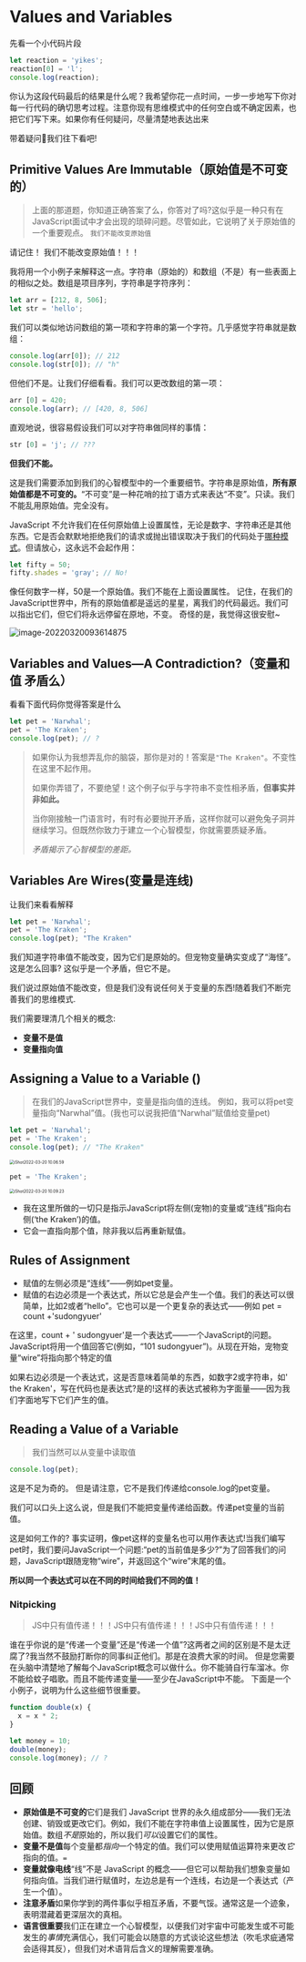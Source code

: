 # Values and Variables

先看一个小代码片段

```js
let reaction = 'yikes';
reaction[0] = 'l';
console.log(reaction);
```

你认为这段代码最后的结果是什么呢？我希望你花一点时间，一步一步地写下你对每一行代码的确切思考过程。注意你现有思维模式中的任何空白或不确定因素，也把它们写下来。如果你有任何疑问，尽量清楚地表达出来

带着疑问🤔️我们往下看吧!

## Primitive Values Are Immutable（原始值是不可变的）

> 上面的那道题，你知道正确答案了么，你答对了吗?这似乎是一种只有在JavaScript面试中才会出现的琐碎问题。尽管如此，它说明了关于原始值的一个重要观点。  `我们不能改变原始值`

请记住！ 我们不能改变原始值！！！

我将用一个小例子来解释这一点。字符串（原始的）和数组（不是）有一些表面上的相似之处。数组是项目序列，字符串是字符序列：

```js
let arr = [212, 8, 506];
let str = 'hello';
```

我们可以类似地访问数组的第一项和字符串的第一个字符。几乎感觉字符串就是数组：

```js
console.log(arr[0]); // 212
console.log(str[0]); // "h"
```

但他们不是。让我们仔细看看。我们可以更改数组的第一项：

```js
arr [0] = 420;  
console.log(arr); // [420, 8, 506] 
```

直观地说，很容易假设我们可以对字符串做同样的事情：

```js
str [0] = 'j'; // ???   
```

**但我们不能。**

这是我们需要添加到我们的心智模型中的一个重要细节。字符串是原始值，**所有原始值都是不可变的。**“不可变”是一种花哨的拉丁语方式来表达“不变”。只读。我们不能乱用原始值。完全没有。

JavaScript 不允许我们在任何原始值上设置属性，无论是数字、字符串还是其他东西。它是否会默默地拒绝我们的请求或抛出错误取决于我们的代码处于[哪种模式](https://developer.mozilla.org/en-US/docs/Web/JavaScript/Reference/Strict_mode)。但请放心，这永远不会起作用：

```js
let fifty = 50;
fifty.shades = 'gray'; // No!
```

像任何数字一样，50是一个原始值。我们不能在上面设置属性。  记住，在我们的JavaScript世界中，所有的原始值都是遥远的星星，离我们的代码最远。我们可以指出它们，但它们将永远停留在原地，不变。  奇怪的是，我觉得这很安慰~

![image-20220320093614875](https://tva1.sinaimg.cn/large/e6c9d24egy1h0g3jlk8a0j20zw0lkgmz.jpg)

## Variables and Values—A Contradiction?（变量和值 矛盾么）

看看下面代码你觉得答案是什么

```js
let pet = 'Narwhal';
pet = 'The Kraken';
console.log(pet); // ?
```

> 如果你认为我想弄乱你的脑袋，那你是对的！答案是`"The Kraken"`。不变性在这里不起作用。
>
> 如果你弄错了，不要绝望！这个例子似乎与字符串不变性相矛盾，**但事实并非如此。**
>
> 当你刚接触一门语言时，有时有必要抛开矛盾，这样你就可以避免兔子洞并继续学习。但既然你致力于建立一个心智模型，你就需要质疑矛盾。
>
> *矛盾揭示了心智模型的差距。*

## Variables Are Wires(变量是连线)

让我们来看看解释

```js
let pet = 'Narwhal';
pet = 'The Kraken';
console.log(pet); "The Kraken"
```

我们知道字符串值不能改变，因为它们是原始的。但宠物变量确实变成了“海怪”。这是怎么回事?  这似乎是一个矛盾，但它不是。

我们说过原始值不能改变，但是我们没有说任何关于变量的东西!随着我们不断完善我们的思维模式.

我们需要理清几个相关的概念:  

- **变量不是值**
- **变量指向值**

## Assigning a Value to a Variable ()

> 在我们的JavaScript世界中，变量是指向值的连线。  例如，我可以将pet变量指向“Narwhal”值。(我也可以说我把值“Narwhal”赋值给变量pet)

```js
let pet = 'Narwhal';
pet = 'The Kraken';
console.log(pet); // "The Kraken"
```



<img src="https://tva1.sinaimg.cn/large/e6c9d24egy1h0g4ftjg3wg20zy0dykjn.gif" alt="iShot2022-03-20 10.06.59" style="zoom:50%;" />

```js
pet = 'The Kraken';
```



<img src="https://tva1.sinaimg.cn/large/e6c9d24egy1h0g4iaarg3g20zy0ki1l2.gif" alt="iShot2022-03-20 10.09.23" style="zoom:50%;" />

- 我在这里所做的一切只是指示JavaScript将左侧(宠物)的变量或“连线”指向右侧(‘the Kraken’)的值。
- 它会一直指向那个值，除非我以后再重新赋值。

## Rules of Assignment

-  赋值的左侧必须是“连线”——例如pet变量。
- 赋值的右边必须是一个表达式，所以它总是会产生一个值。我们的表达可以很简单，比如2或者“hello”。它也可以是一个更复杂的表达式——例如 pet = count +'sudongyuer'

在这里，count + ' sudongyuer'是一个表达式——一个JavaScript的问题。JavaScript将用一个值回答它(例如，“101 sudongyuer”)。从现在开始，宠物变量“wire”将指向那个特定的值

如果右边必须是一个表达式，这是否意味着简单的东西，如数字2或字符串，如' the Kraken'，写在代码也是表达式?是的!这样的表达式被称为字面量——因为我们字面地写下它们产生的值。

## Reading a Value of a Variable

> 我们当然可以从变量中读取值

```js
console.log(pet);
```

这是不足为奇的。  但是请注意，它不是我们传递给console.log的pet变量。

我们可以口头上这么说，但是我们不能把变量传递给函数。传递pet变量的当前值。

这是如何工作的?  事实证明，像pet这样的变量名也可以用作表达式!当我们编写pet时，我们要问JavaScript一个问题:“pet的当前值是多少?”为了回答我们的问题，JavaScript跟随宠物“wire”，并返回这个“wire”末尾的值。

**所以同一个表达式可以在不同的时间给我们不同的值！**

### Nitpicking

> JS中只有值传递！！！JS中只有值传递！！！JS中只有值传递！！！

谁在乎你说的是“传递一个变量”还是“传递一个值”?这两者之间的区别是不是太迂腐了?我当然不鼓励打断你的同事纠正他们。那是在浪费大家的时间。  但是您需要在头脑中清楚地了解每个JavaScript概念可以做什么。你不能骑自行车溜冰。你不能给蚊子唱歌。而且不能传递变量——至少在JavaScript中不能。  下面是一个小例子，说明为什么这些细节很重要。

```js
function double(x) {
  x = x * 2;
}

let money = 10;
double(money);
console.log(money); // ?
```

## 回顾

- **原始值是不可变的**它们是我们 JavaScript 世界的永久组成部分——我们无法创建、销毁或更改它们。例如，我们不能在字符串值上设置属性，因为它是原始值。数组*不是*原始的，所以我们*可以*设置它们的属性。
- **变量不是值**每个变量都*指向*一个特定的值。我们可以使用赋值运算符来更改*它*指向的值。`=`
- **变量就像电线**“线”不是 JavaScript 的概念——但它可以帮助我们想象变量如何指向值。当我们进行赋值时，左边总是有一个连线，右边是一个表达式（产生一个值）。
- **注意矛盾**如果你学到的两件事似乎相互矛盾，不要气馁。通常这是一个迹象，表明潜藏着更深层次的真相。
- **语言很重要**我们正在建立一个心智模型，以便我们对宇宙中可能发生或不可能发生的*事情*充满信心，我们可能会以随意的方式谈论这些想法（吹毛求疵通常会适得其反），但我们对术语背后含义的理解需要准确。
